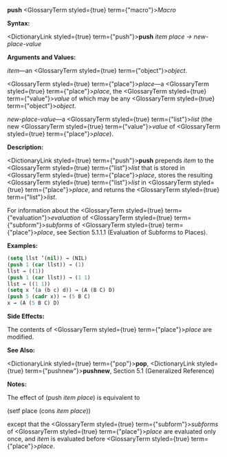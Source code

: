 **push** <GlossaryTerm styled={true} term={"macro"}><i>Macro</i></GlossaryTerm> 



**Syntax:** 



<DictionaryLink styled={true} term={"push"}><b>push</b></DictionaryLink> *item place → new-place-value* 



**Arguments and Values:** 



*item*—an <GlossaryTerm styled={true} term={"object"}><i>object</i></GlossaryTerm>. 



<GlossaryTerm styled={true} term={"place"}><i>place</i></GlossaryTerm>—a <GlossaryTerm styled={true} term={"place"}><i>place</i></GlossaryTerm>, the <GlossaryTerm styled={true} term={"value"}><i>value</i></GlossaryTerm> of which may be any <GlossaryTerm styled={true} term={"object"}><i>object</i></GlossaryTerm>. 



*new-place-value*—a <GlossaryTerm styled={true} term={"list"}><i>list</i></GlossaryTerm> (the new <GlossaryTerm styled={true} term={"value"}><i>value</i></GlossaryTerm> of <GlossaryTerm styled={true} term={"place"}><i>place</i></GlossaryTerm>). 







 



 



**Description:** 



<DictionaryLink styled={true} term={"push"}><b>push</b></DictionaryLink> prepends *item* to the <GlossaryTerm styled={true} term={"list"}><i>list</i></GlossaryTerm> that is stored in <GlossaryTerm styled={true} term={"place"}><i>place</i></GlossaryTerm>, stores the resulting <GlossaryTerm styled={true} term={"list"}><i>list</i></GlossaryTerm> in <GlossaryTerm styled={true} term={"place"}><i>place</i></GlossaryTerm>, and returns the <GlossaryTerm styled={true} term={"list"}><i>list</i></GlossaryTerm>. 



For information about the <GlossaryTerm styled={true} term={"evaluation"}><i>evaluation</i></GlossaryTerm> of <GlossaryTerm styled={true} term={"subform"}><i>subforms</i></GlossaryTerm> of <GlossaryTerm styled={true} term={"place"}><i>place</i></GlossaryTerm>, see Section 5.1.1.1 (Evaluation of Subforms to Places). 



**Examples:**
```lisp
(setq llst ’(nil)) → (NIL) 
(push 1 (car llst)) → (1) 
llst → ((1)) 
(push 1 (car llst)) → (1 1) 
llst → ((1 1)) 
(setq x ’(a (b c) d)) → (A (B C) D) 
(push 5 (cadr x)) → (5 B C) 
x → (A (5 B C) D) 
```
**Side Effects:** 



The contents of <GlossaryTerm styled={true} term={"place"}><i>place</i></GlossaryTerm> are modified. 



**See Also:** 



<DictionaryLink styled={true} term={"pop"}><b>pop</b></DictionaryLink>, <DictionaryLink styled={true} term={"pushnew"}><b>pushnew</b></DictionaryLink>, Section 5.1 (Generalized Reference) 



**Notes:** 



The effect of (push *item place*) is equivalent to 



(setf place (cons *item place*)) 



except that the <GlossaryTerm styled={true} term={"subform"}><i>subforms</i></GlossaryTerm> of <GlossaryTerm styled={true} term={"place"}><i>place</i></GlossaryTerm> are evaluated only once, and *item* is evaluated before <GlossaryTerm styled={true} term={"place"}><i>place</i></GlossaryTerm>. 